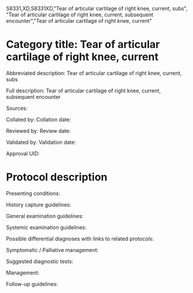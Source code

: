 S8331,XD,S8331XD,"Tear of articular cartilage of right knee, current, subs", "Tear of articular cartilage of right knee, current, subsequent encounter","Tear of articular cartilage of right knee, current"
# Category title: Tear of articular cartilage of right knee, current

Abbreviated description: Tear of articular cartilage of right knee, current, subs

Full description: Tear of articular cartilage of right knee, current, subsequent encounter

Sources:

Collated by:
Collation date:

Reviewed by:
Review date:

Validated by:
Validation date:

Approval UID:

# Protocol description

Presenting conditions:

History capture guidelines:

General examination guidelines:

Systemic examination guidelines:

Possible differential diagnoses with links to related protocols:

Symptomatic / Palliative management:

Suggested diagnostic tests:

Management:

Follow-up guidelines:
